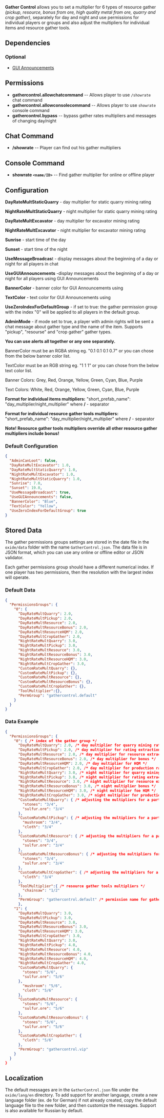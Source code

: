 **Gather Control** allows you to set a multiplier for 6 types of resource gather *(pickup, resource, bonus from ore, high quality metal from ore, quarry and crop gather)*, separately for day and night and use permissions for individual players or groups and also adjust the multipliers for individual items and resource gather tools.

## Dependencies

### Optional

- [GUI Announcements](http://oxidemod.org/plugins/gui-announcements.1222/)

## Permissions

- **gathercontrol.allowchatcommand** -- Allows player to use `/showrate` chat command
- **gathercontrol.allowconsolecommand** -- Allows player to use `showrate` console command
- **gathercontrol.bypass** -- bypass gather rates multipliers and messages of changing day/night

## Chat Command

- **/showrate** -- Player can find out his gather multipliers

## Console Command

- **showrate `<name/ID>`** -- Find gather multiplier for online or offline player

## Configuration

**DayRateMultStaticQuarry** - day multiplier for static quarry mining rating

**NightRateMultStaticQuarry** - night multiplier for static quarry mining rating

**DayRateMultExcavator** - day multiplier for excavator mining rating

**NightRateMultExcavator** - night multiplier for excavator mining rating

**Sunrise** - start time of the day

**Sunset** - start time of the night

**UseMessageBroadcas**t - display messages about the beginning of a day or night for all players in chat

**UseGUIAnnouncements** -display messages about the beginning of a day or night for all players using GUI Announcements

**BannerColor** - banner color for GUI Announcements using

**TextColor** - text color for GUI Announcements using

**UseZeroIndexForDefaultGroup** - if set to true: the gather permission group with the index "0" will be applied to all players in the default group.

**AdminMode** - if mode set to true, a player with admin rights will be sent a chat message about gather type and the name of the item. Supports "pickup", "resourse" and "crop gather" gather types.

**You can use alerts all together or any one separately.**

BannerColor must be an RGBA string eg. "0.1 0.1 0.1 0.7" or you can chose from the below banner color list.

TextColor must be an RGB string eg. "1 1 1" or you can chose from the below text color list.

Banner Colors: Grey, Red, Orange, Yellow, Green, Cyan, Blue, Purple

Text Colors: White, Red, Orange, Yellow, Green, Cyan, Blue, Purple

**Format for individual items multipliers:**
"short_prefab_name": "day_multiplier/night_multiplier"
where **/**  - separator

**Format for individual resource gather tools multipliers:**
"short_prefab_name": "day_multiplier/night_multiplier"
where **/**  - separator

**Note! Resource gather tools multipliers override all other resource gather multipliers include bonus!**

### Default Configuration

```json
{
  "AdminCanLoot": false,
  "DayRateMultExcavator": 1.0,
  "DayRateMultStaticQuarry": 1.0,
  "NightRateMultExcavator": 1.0,
  "NightRateMultStaticQuarry": 1.0,
  "Sunrise": 7.0,
  "Sunset": 19.0,
  "UseMessageBroadcast": true,
  "UseGUIAnnouncements": false,
  "BannerColor": "Blue",
  "TextColor": "Yellow",
  "UseZeroIndexForDefaultGroup": true
}
```

## Stored Data

The gather permissions groups settings are stored in the date file in the `oxide/data` folder with the name `GatherControl.json`. The data file is in JSON format, which you can use any online or offline editor or JSON validator.

Each gather permissions group should have a different numerical index. If one player has two permissions, then the resolution with the largest index will operate.

### Default Data

```json
{
  "PermissionsGroups": {
    "0": {
      "DayRateMultQuarry": 2.0,
      "DayRateMultPickup": 2.0,
      "DayRateMultResource": 2.0,
      "DayRateMultResourceBonus": 2.0,
      "DayRateMultResourceHQM": 2.0,
      "DayRateMultCropGather": 2.0,
      "NightRateMultQuarry": 3.0,
      "NightRateMultPickup": 3.0,
      "NightRateMultResource": 3.0,
      "NightRateMultResourceBonus": 3.0,
      "NightRateMultResourceHQM": 3.0,
      "NightRateMultCropGather": 3.0,
      "CustomRateMultQuarry": {},
      "CustomRateMultPickup": {},
      "CustomRateMultResource": {},
      "CustomRateMultResourceBonus": {},
      "CustomRateMultCropGather": {},
	  "ToolMultiplier":{},
      "PermGroup": "gathercontrol.default"
    }
  }
}
```

### Data Example

```json
{
  "PermissionsGroups": {
    "0": { /* index of the gather group */
      "DayRateMultQuarry": 2.0, /* day multiplier for quarry mining rating */
      "DayRateMultPickup": 2.0, /* day multiplier for rating extraction of items raised from the ground */
      "DayRateMultResource": 2.0, /* day multiplier for resource extraction rating */
      "DayRateMultResourceBonus": 2.0, /* day multiplier for bonus */
      "DayRateMultResourceHQM": 2.0, /* day multiplier for HQM */
      "DayRateMultCropGather": 2.0, /* day multiplier for production rating from the planted plants */
      "NightRateMultQuarry": 3.0, /* night multiplier for quarry mining rating */
      "NightRateMultPickup": 3.0, /* night multiplier for rating extraction of objects raised from the ground */
      "NightRateMultResource": 3.0, /* night multiplier for resource extraction rating */
      "NightRateMultResourceBonus": 3.0, /* night multiplier bonus */
      "NightRateMultResourceHQM": 3.0, /* night multiplier foe HQM */
      "NightRateMultCropGather": 3.0, /* night multiplier for production rating from the planted plants */
      "CustomRateMultQuarry": { /* adjusting the multipliers for a particular item for quarry mining */
        "stones": "3/4",
        "sulfur.ore": "3/4"
      },
      "CustomRateMultPickup": { /* adjusting the multipliers for a particular item of items raised from the ground */
        "mushroom": "3/4",
        "cloth": "3/4"
      },
      "CustomRateMultResource": { /* adjusting the multipliers for a particular item for resource extraction */
        "stones": "3/4",
        "sulfur.ore": "3/4"
      },
      "CustomRateMultResourceBonus": { /* adjusting the multipliers for a particular item for bonus */
        "stones": "3/4",
        "sulfur.ore": "3/4"
      },
      "CustomRateMultCropGather": { /* adjusting the multipliers for a particular item from the planted plants */
        "cloth": "3/4"
      },
	  "ToolMultiplier":{ /* resource gather tools multipliers */
		"chainsaw": "1/2"
	  },
      "PermGroup": "gathercontrol.default" /* permission name for gather group */
      },
    "1": {
      "DayRateMultQuarry": 3.0,
      "DayRateMultPickup": 3.0,
      "DayRateMultResource": 3.0,
      "DayRateMultResourceBonus": 3.0,
      "DayRateMultResourceHQM": 3.0,
      "DayRateMultCropGather": 3.0,
      "NightRateMultQuarry": 3.0,
      "NightRateMultPickup": 4.0,
      "NightRateMultResource": 4.0,
      "NightRateMultResourceBonus": 4.0,
      "NightRateMultResourceHQM": 4.0,
      "NightRateMultCropGather": 4.0,
      "CustomRateMultQuarry": {
        "stones": "5/6",
        "sulfur.ore": "5/6"
      },
        "mushroom": "5/6",
        "cloth": "5/6"
      },
      "CustomRateMultResource": {
        "stones": "5/6",
        "sulfur.ore": "5/6"
      },
      "CustomRateMultResourceBonus": {
        "stones": "5/6",
        "sulfur.ore": "5/6"
      },
      "CustomRateMultCropGather": {
        "cloth": "5/6"
      },
      "PermGroup": "gathercontrol.vip"
    }
  }
}
```

## Localization

The default messages are in the `GatherControl.json` file under the `oxide/lang/en` directory. To add support for another language, create a new language folder (ex. de for German) if not already created, copy the default language file to the new folder, and then customize the messages. Support is also available for Russian by default.
